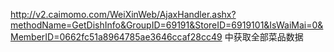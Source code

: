 <!--
 * @Author: your name
 * @Date: 2021-04-20 17:52:27
 * @LastEditTime: 2021-04-20 17:53:23
 * @LastEditors: Please set LastEditors
 * @Description: In User Settings Edit
 * @FilePath: /newCreawling/caimomo.com/README.md
-->
http://v2.caimomo.com/WeiXinWeb/AjaxHandler.ashx?methodName=GetDishInfo&GroupID=69191&StoreID=6919101&IsWaiMai=0&MemberID=0662fc51a8964785ae3646ccaf28cc49
中获取全部菜品数据